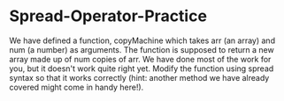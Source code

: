 # Spread-Operator-Practice
We have defined a function, copyMachine which takes arr (an array) and num (a number) as arguments. 
The function is supposed to return a new array made up of num copies of arr. We have done most of
the work for you, but it doesn't work quite right yet. Modify the function using spread syntax so 
that it works correctly (hint: another method we have already covered might come in handy here!).
